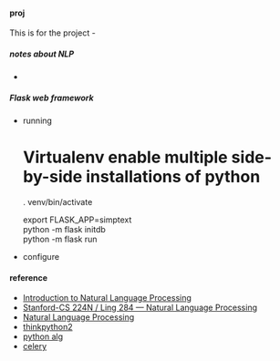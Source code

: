 #### proj
This is for the project -


##### notes about NLP
 - 

##### Flask web framework

- running   
   # Virtualenv enable multiple side-by-side installations of python
   . venv/bin/activate

   export FLASK_APP=simptext   
   python -m flask initdb  
   python -m flask run  

- configure   

#### reference

* [Introduction to Natural Language Processing](https://class.coursera.org/nlpintro-001)
* [Stanford-CS 224N / Ling 284  —  Natural Language Processing](http://web.stanford.edu/class/cs224n/syllabus.shtml)
* [Natural Language Processing](https://class.coursera.org/nlangp-001/auth)
* [thinkpython2](http://www.greenteapress.com/thinkpython2/html/index.html)
* [python alg](http://www.brpreiss.com/books/opus7/html/book.html)
* [celery](http://celery.readthedocs.io/en/latest/index.html)
